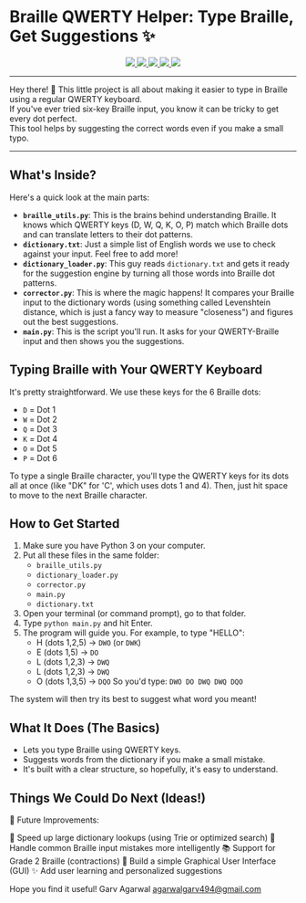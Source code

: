 # Braille QWERTY Helper: Type Braille, Get Suggestions ✨

<p align="center">
  <a href="https://www.python.org/">
    <img src="https://img.shields.io/badge/Python-3.x-blue" />
  </a>
  <a href="https://github.com/garv999/Braille-Autocorrect-and-Suggestion-System/issues">
    <img src="https://img.shields.io/github/issues/garv999/Braille-Autocorrect-and-Suggestion-System" />
  </a>
  <a href="#">
    <img src="https://img.shields.io/badge/Contributions-Welcome-brightgreen" />
  </a>
  <a href="https://choosealicense.com/licenses/mit/">
    <img src="https://img.shields.io/badge/License-MIT-yellow.svg" />
  </a>
  <a href="https://github.com/garv999/Braille-Autocorrect-and-Suggestion-System/commits/main">
    <img src="https://img.shields.io/github/last-commit/garv999/Braille-Autocorrect-and-Suggestion-System" />
  </a>
</p>

---

Hey there! 👋 This little project is all about making it easier to type in Braille using a regular QWERTY keyboard.  
If you've ever tried six-key Braille input, you know it can be tricky to get every dot perfect.  
This tool helps by suggesting the correct words even if you make a small typo.

---

## What's Inside?

Here's a quick look at the main parts:

* **`braille_utils.py`**: This is the brains behind understanding Braille. It knows which QWERTY keys (D, W, Q, K, O, P) match which Braille dots and can translate letters to their dot patterns.
* **`dictionary.txt`**: Just a simple list of English words we use to check against your input. Feel free to add more!
* **`dictionary_loader.py`**: This guy reads `dictionary.txt` and gets it ready for the suggestion engine by turning all those words into Braille dot patterns.
* **`corrector.py`**: This is where the magic happens! It compares your Braille input to the dictionary words (using something called Levenshtein distance, which is just a fancy way to measure "closeness") and figures out the best suggestions.
* **`main.py`**: This is the script you'll run. It asks for your QWERTY-Braille input and then shows you the suggestions.

## Typing Braille with Your QWERTY Keyboard

It's pretty straightforward. We use these keys for the 6 Braille dots:

* `D` = Dot 1
* `W` = Dot 2
* `Q` = Dot 3
* `K` = Dot 4
* `O` = Dot 5
* `P` = Dot 6

To type a single Braille character, you'll type the QWERTY keys for its dots all at once (like "DK" for 'C', which uses dots 1 and 4). Then, just hit space to move to the next Braille character.

## How to Get Started

1. Make sure you have Python 3 on your computer.
2. Put all these files in the same folder:
    * `braille_utils.py`
    * `dictionary_loader.py`
    * `corrector.py`
    * `main.py`
    * `dictionary.txt`
3. Open your terminal (or command prompt), go to that folder.
4. Type `python main.py` and hit Enter.
5. The program will guide you. For example, to type "HELLO":
    * H (dots 1,2,5) -> `DWO` (or `DWK`)
    * E (dots 1,5) -> `DO`
    * L (dots 1,2,3) -> `DWQ`
    * L (dots 1,2,3) -> `DWQ`
    * O (dots 1,3,5) -> `DQO`
    So you'd type: `DWO DO DWQ DWQ DQO`

The system will then try its best to suggest what word you meant!

## What It Does (The Basics)

* Lets you type Braille using QWERTY keys.
* Suggests words from the dictionary if you make a small mistake.
* It's built with a clear structure, so hopefully, it's easy to understand.

## Things We Could Do Next (Ideas!)

🌟 Future Improvements:

🔄 Speed up large dictionary lookups (using Trie or optimized search) 
🧠 Handle common Braille input mistakes more intelligently 
📚 Support for Grade 2 Braille (contractions) 
🎨 Build a simple Graphical User Interface (GUI) 
✨ Add user learning and personalized suggestions

Hope you find it useful!
Garv Agarwal
<agarwalgarv494@gmail.com>
